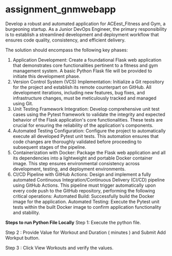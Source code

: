 # assignment_gnmwebapp

Develop a robust and automated application for ACEest_Fitness and Gym, a burgeoning startup. 
As a Junior DevOps Engineer, the primary responsibility is to establish a streamlined development and deployment workflow that ensures code quality, consistency, and efficient delivery. 

The solution should encompass the following key phases:
1.	Application Development: Create a foundational Flask web application that demonstrates core functionalities pertinent to a fitness and gym management system. A basic Python Flask file will be provided to initiate this development phase.
2.	Version Control System (VCS) Implementation: Initialize a Git repository for the project and establish its remote counterpart on GitHub. All development iterations, including new features, bug fixes, and infrastructure changes, must be meticulously tracked and managed using Git.
3.	Unit Testing Framework Integration: Develop comprehensive unit test cases using the Pytest framework to validate the integrity and expected behavior of the Flask application's core functionalities. These tests are crucial for ensuring the reliability of the application's components.
4.	Automated Testing Configuration: Configure the project to automatically execute all developed Pytest unit tests. This automation ensures that code changes are thoroughly validated before proceeding to subsequent stages of the pipeline.
5.	Containerization with Docker: Package the Flask web application and all its dependencies into a lightweight and portable Docker container image. This step ensures environmental consistency across development, testing, and deployment environments.
6.	CI/CD Pipeline with GitHub Actions: Design and implement a fully automated Continuous Integration/Continuous Delivery (CI/CD) pipeline using GitHub Actions. This pipeline must trigger automatically upon every code push to the GitHub repository, performing the following critical operations:
Automated Build: Successfully build the Docker image for the application.
Automated Testing: Execute the Pytest unit tests within the built Docker image to confirm application functionality and stability.


**Steps to run Python File Locally**
Step 1: Execute the python file.
 
Step 2 : Provide Value for Workout and Duration ( minutes ) and Submit Add Workput  button.
 
Step 3 : Click View Workouts and verify the values.

 
